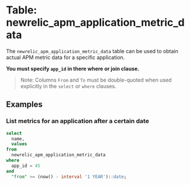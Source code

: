 # Table: newrelic_apm_application_metric_data

The `newrelic_apm_application_metric_data` table can be used to obtain actual APM metric data for a specific application.

**You must specify `app_id` in there where or join clause.**

> Note: Columns `From` and `To` must be double-quoted when used explicitly in the `select` or `where` clauses.

## Examples

### List metrics for an application after a certain date

```sql
select
  name,
  values
from
  newrelic_apm_application_metric_data
where
  app_id = 45
and
  "from" >= (now() - interval '1 YEAR')::date;
```
